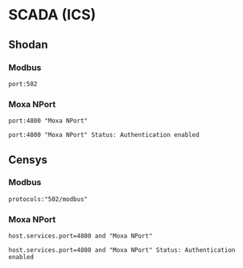 # SCADA (ICS)

## Shodan

### Modbus

```
port:502
```

### Moxa NPort

```
port:4800 "Moxa NPort"

port:4800 "Moxa NPort" Status: Authentication enabled
```

## Censys

### Modbus

```
protocols:"502/modbus"
```

### Moxa NPort

```
host.services.port=4800 and "Moxa NPort"

host.services.port=4800 and "Moxa NPort" Status: Authentication enabled
```